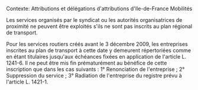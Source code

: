 Contexte: Attributions et délégations d'attributions          d'Ile-de-France Mobilités

Les services organisés par le syndicat ou les autorités organisatrices de proximité ne peuvent être exploités s'ils ne sont pas inscrits au plan régional de transport.

Pour les services routiers créés avant le 3 décembre 2009, les entreprises inscrites au plan de transport à cette date y demeurent répertoriées comme en étant titulaires jusqu'aux échéances fixées en application de l'article L. 1241-6. Il ne peut être mis fin prématurément au bénéfice de cette inscription que dans les cas suivants : 1° Renonciation de l'entreprise ; 2° Suppression du service ; 3° Radiation de l'entreprise du registre prévu à l'article L. 1421-1.